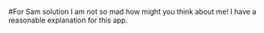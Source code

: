 #For Sam solution
I am not so mad how might you think about me! I have a reasonable explanation for this app.
